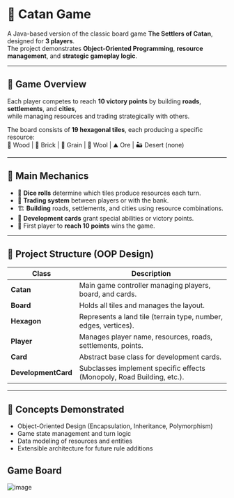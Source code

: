 # 🌄 Catan Game

A Java-based version of the classic board game **The Settlers of Catan**, designed for **3 players**.  
The project demonstrates **Object-Oriented Programming**, **resource management**, and **strategic gameplay logic**.

---

## 🎯 Game Overview
Each player competes to reach **10 victory points** by building **roads**, **settlements**, and **cities**,  
while managing resources and trading strategically with others.

The board consists of **19 hexagonal tiles**, each producing a specific resource:  
🌲 Wood | 🧱 Brick | 🌾 Grain | 🐑 Wool | ⛰️ Ore | 🏜️ Desert (none)

---

## 🧩 Main Mechanics
- 🎲 **Dice rolls** determine which tiles produce resources each turn.  
- 💱 **Trading system** between players or with the bank.  
- 🏗️ **Building** roads, settlements, and cities using resource combinations.  
- 🎴 **Development cards** grant special abilities or victory points.  
- 🧮 First player to **reach 10 points** wins the game.

---

## 🧱 Project Structure (OOP Design)

| Class | Description |
|--------|-------------|
| **Catan** | Main game controller managing players, board, and cards. |
| **Board** | Holds all tiles and manages the layout. |
| **Hexagon** | Represents a land tile (terrain type, number, edges, vertices). |
| **Player** | Manages player name, resources, roads, settlements, points. |
| **Card** | Abstract base class for development cards. |
| **DevelopmentCard** | Subclasses implement specific effects (Monopoly, Road Building, etc.). |

---

## 🧠 Concepts Demonstrated
- Object-Oriented Design (Encapsulation, Inheritance, Polymorphism)  
- Game state management and turn logic  
- Data modeling of resources and entities  
- Extensible architecture for future rule additions  

 ## Game Board

![image](https://github.com/oriyaPerel/Catan_Exe3/assets/159001341/600c9244-8009-402d-a7d0-03013fc0ec77)


